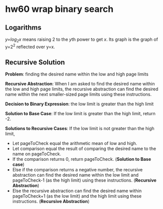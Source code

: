# hw60 wrap binary search


## Logarithms

*y=log<sub>2</sub>x* means raising 2 to the *y*th power to get *x*.
Its graph is the graph of y=2<sup>2</sup> reflected over y=x.


## Recursive Solution

**Problem**: finding the desired name within the low and high page limits

**Recursive Abstraction**: When I am asked to find the desired name
within the low and high page limits, the recursive abstraction can find the
desired name within the next smaller-sized page limits using these instructions.

**Decision to Binary Expression**: the low limit is greater than the high limit

**Solution to Base Case**: If the low limit is greater than the high limit, return -2.

**Solutions to Recursive Cases**: If the low limit is not greater than the high limit,
- Let pageToCheck equal the arithmetic mean of low and high.
- Let comparison equal the result of comparing the desired name to the
name on pageToCheck.
- If the comparison returns 0, return pageToCheck. (**Solution to Base case**)
- Else if the comparison returns a negative number, the recursive abstraction
can find the desired name within the low limit and pageToCheck-1 (as the
high limit) using these instructions. (**Recursive Abstraction**)
- Else the recursive abstraction can find the desired name within pageToCheck+1
(as the low limit) and the high limit using these instructions. (**Recursive
Abstraction**)






